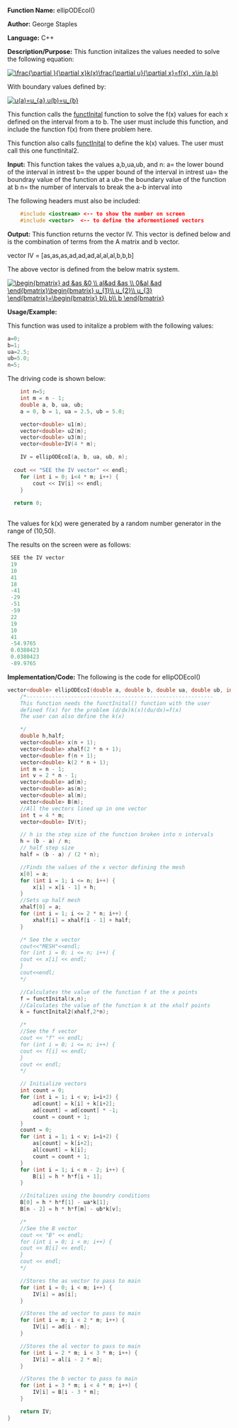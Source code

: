 **Function Name:**          ellipODEcoI()

**Author:** George Staples

**Language:** C++

**Description/Purpose:** This function initalizes the values needed to solve the following equation:

<a href="https://www.codecogs.com/eqnedit.php?latex=\frac{\partial&space;}{\partial&space;x}k(x)\frac{\partial&space;u}{\partial&space;x}=f(x),&space;x\in&space;(a,b)" target="_blank"><img src="https://latex.codecogs.com/gif.latex?\frac{\partial&space;}{\partial&space;x}k(x)\frac{\partial&space;u}{\partial&space;x}=f(x),&space;x\in&space;(a,b)" title="\frac{\partial }{\partial x}k(x)\frac{\partial u}{\partial x}=f(x), x\in (a,b)" /></a>

With boundary values defined by:

<a href="https://www.codecogs.com/eqnedit.php?latex=u(a)=u_{a},u(b)=u_{b}" target="_blank"><img src="https://latex.codecogs.com/gif.latex?u(a)=u_{a},u(b)=u_{b}" title="u(a)=u_{a},u(b)=u_{b}" /></a>

This function calls the [functInital](https://georgest347.github.io/MATH-5620/softwareManual/HW2/functInital) function to solve the f(x) values for each x defined on the interval from a to b. The user must include this function, and include the function f(x) from there problem here. 

This function also calls [functInital](https://georgest347.github.io/MATH-5620/softwareManual/HW2/functInital) to define the k(x) values. The user must call this one  functInital2. 

**Input:** This function takes the values a,b,ua,ub, and n:
a= the lower bound of the interval in intrest
b= the upper bound of the interval in intrest
ua= the boundray value of the function at a
ub= the boundary value of the function at b
n= the number of intervals to break the a-b interval into
  
The following headers must also be included:
  ```c++
      #include <iostream> <-- to show the number on screen
      #include <vector>  <-- to define the aformentioned vectors
  ```

**Output:** This function returns the vector IV. This vector is defined below and is the combination of terms from the A matrix and b vector.

vector IV = [as,as,as,ad,ad,ad,al,al,al,b,b,b]
	
The above vector is defined from the below matrix system.
	
<a href="https://www.codecogs.com/eqnedit.php?latex=\begin{bmatrix}&space;ad&space;&as&space;&0&space;\\&space;al&ad&space;&as&space;\\&space;0&al&space;&ad&space;\end{bmatrix}\begin{bmatrix}&space;u_{1}\\&space;u_{2}\\&space;u_{3}&space;\end{bmatrix}=\begin{bmatrix}&space;b\\&space;b\\&space;b&space;\end{bmatrix}" target="_blank"><img src="https://latex.codecogs.com/gif.latex?\begin{bmatrix}&space;ad&space;&as&space;&0&space;\\&space;al&ad&space;&as&space;\\&space;0&al&space;&ad&space;\end{bmatrix}\begin{bmatrix}&space;u_{1}\\&space;u_{2}\\&space;u_{3}&space;\end{bmatrix}=\begin{bmatrix}&space;b\\&space;b\\&space;b&space;\end{bmatrix}" title="\begin{bmatrix} ad &as &0 \\ al&ad &as \\ 0&al &ad \end{bmatrix}\begin{bmatrix} u_{1}\\ u_{2}\\ u_{3} \end{bmatrix}=\begin{bmatrix} b\\ b\\ b \end{bmatrix}" /></a>

**Usage/Example:**

This function was used to initalize a problem with the following values:
```c++
a=0;
b=1;
ua=2.5;
ub=5.0;
n=5;
```
The driving code is shown below:
```c++
	int n=5;
	int m = n - 1;
	double a, b, ua, ub;
	a = 0, b = 1, ua = 2.5, ub = 5.0;

	vector<double> u1(m);
	vector<double> u2(m);
	vector<double> u3(m);
	vector<double>IV(4 * m);

	IV = ellipODEcoI(a, b, ua, ub, n);
		
  cout << "SEE the IV vector" << endl;
	for (int i = 0; i<4 * m; i++) {
		cout << IV[i] << endl;
	}
  
  return 0;
		
```
The values for k(x) were generated by a random number generator in the range of (10,50).

The results on the screen were as follows:

```c++
 SEE the IV vector
 19
 10
 41
 18
 -41
 -29
 -51
 -59
 22
 19
 10
 41
 -54.9765
 0.0380423
 0.0380423
 -89.9765
```

**Implementation/Code:** The following is the code for ellipODEcoI()
```c++
vector<double> ellipODEcoI(double a, double b, double ua, double ub, int n) {
	/*-----------------------------------------------------------
	This function needs the functInital() function with the user
	defined f(x) for the problem (d/dx)k(x)(du/dx)=f(x)
	The user can also define the k(x)

	*/
	double h,half;
	vector<double> x(n + 1);
	vector<double> xhalf(2 * n + 1);
	vector<double> f(n + 1);
	vector<double> k(2 * n + 1);
	int m = n - 1;
	int v = 2 * n - 1;
	vector<double> ad(m);
	vector<double> as(m);
	vector<double> al(m);
	vector<double> B(m);
	//All the vectors lined up in one vector
	int t = 4 * m;
	vector<double> IV(t);

	// h is the step size of the function broken into n intervals	
	h = (b - a) / n;
	// half step size
	half = (b - a) / (2 * n);

	//Finds the values of the x vector defining the mesh
	x[0] = a;	
	for (int i = 1; i <= n; i++) {
		x[i] = x[i - 1] + h;
	}
	//Sets up half mesh
	xhalf[0] = a;
	for (int i = 1; i <= 2 * n; i++) {
		xhalf[i] = xhalf[i - 1] + half;
	}

	/* See the x vector
	cout<<"MESH"<<endl;
	for (int i = 0; i <= n; i++) {
	cout << x[i] << endl;
	}
	cout<<endl;
	*/

	//Calculates the value of the function f at the x points
	f = functInital(x,n);
	//Calculates the value of the function k at the xhalf points
	k = functInital2(xhalf,2*n);

	/*
	//See the f vector
	cout << "f" << endl;
	for (int i = 0; i <= n; i++) {
	cout << f[i] << endl;
	}
	cout << endl;
	*/

	// Initialize vectors
	int count = 0;
	for (int i = 1; i < v; i=i+2) {
		ad[count] = k[i] + k[i+2];
		ad[count] = ad[count] * -1;
		count = count + 1;
	}
	count = 0;
	for (int i = 1; i < v; i=i+2) {
		as[count] = k[i+2];
		al[count] = k[i];
		count = count + 1;
	}
	for (int i = 1; i < n - 2; i++) {
		B[i] = h * h*f[i + 1];
	}

	//Initalizes using the boundry conditions
	B[0] = h * h*f[1] - ua*k[1];
	B[n - 2] = h * h*f[m] - ub*k[v];

	/*
	//See the B vector
	cout << "B" << endl;
	for (int i = 0; i < m; i++) {
	cout << B[i] << endl;
	}
	cout << endl;
	*/

	//Stores the as vector to pass to main
	for (int i = 0; i < m; i++) {
		IV[i] = as[i];
	}

	//Stores the ad vector to pass to main
	for (int i = m; i < 2 * m; i++) {
		IV[i] = ad[i - m];
	}

	//Stores the al vector to pass to main
	for (int i = 2 * m; i < 3 * m; i++) {
		IV[i] = al[i - 2 * m];
	}

	//Stores the b vector to pass to main
	for (int i = 3 * m; i < 4 * m; i++) {
		IV[i] = B[i - 3 * m];
	}

	return IV;
}
```
